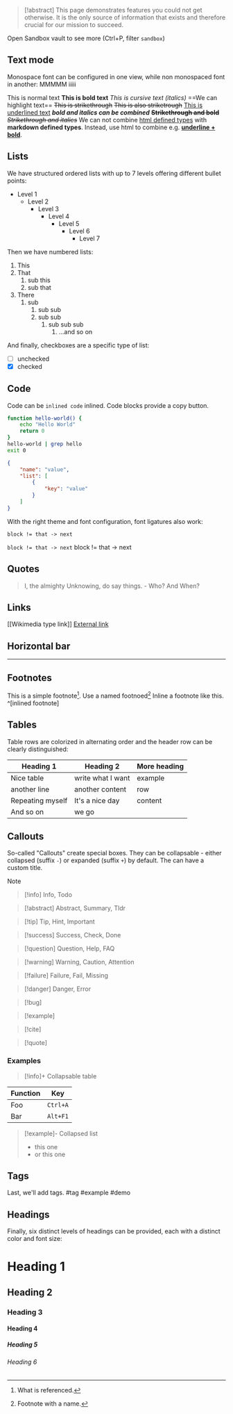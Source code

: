 > [!abstract]
> This page demonstrates features you could not get otherwise. It is the only source of information that exists and therefore crucial for our mission to succeed.

Open Sandbox vault to see more (Ctrl+P, filter `sandbox`)

## Text mode

Monospace font can be configured in one view, while non monospaced font in another:
MMMMM
iiiii

This is normal text
**This is bold text**
*This is cursive text (italics)*
==We can highlight text==
~~This is strikethrough~~
<s>This is also striketrough</s>
<u>This is underlined text</u>
***bold and italics can be combined***
~~**Strikethrough and bold**~~
~~*Strikethrough and italics*~~
We can not combine <u>html defined types</u> with **markdown defined types**. Instead, use html to combine e.g. <u><b>underline + bold</b></u>.
## Lists
We have structured ordered lists with up to 7 levels offering different bullet points:
* Level 1
    * Level 2
        * Level 3
            * Level 4
                * Level 5
                    * Level 6
                        * Level 7

Then we have numbered lists:
1. This
2. That
    1. sub this
    2. sub that
3. There
    1. sub
        1. sub sub
        2. sub sub
            1. sub sub sub
                1. ...and so on

And finally, checkboxes are a specific type of list:
* [ ] unchecked
* [x] checked
## Code
Code can be `inlined code` inlined.
Code blocks provide a copy button.
```Bash
function hello-world() {
    echo "Hello World"
    return 0
}
hello-world | grep hello
exit 0
```
```json
{
    "name": "value",
    "list": [
        {
            "key": "value"
        }
    ]
}
```

With the right theme and font configuration, font ligatures also work:
```
block != that -> next
```
`block != that -> next`
block != that -> next

## Quotes
> I, the almighty Unknowing, do say things.
> \- Who? And When?
## Links
[[Wikimedia type link]]
[External link](https://example.com)
## Horizontal bar
---
## Footnotes
This is a simple footnote[^1].
Use a named footnoed[^named]
Inline a footnote like this. ^[inlined footnote]
## Tables
Table rows are colorized in alternating order and the header row can be clearly distinguished:

| Heading 1        | Heading 2         | More heading |
| ---------------- | ----------------- | ------------ |
| Nice table       | write what I want | example      |
| another line     | another content   | row          |
| Repeating myself | It's a nice day   | content      |
| And so on        | we go             |              |
## Callouts
So-called "Callouts" create special boxes. They can be collapsable - either collapsed (suffix `-`) or expanded (suffix `+`) by default. The can have a custom title.
> [!note]

> [!info] Info, Todo

> [!abstract] Abstract, Summary, Tldr

> [!tip] Tip, Hint, Important

> [!success] Success, Check, Done

> [!question] Question, Help, FAQ

> [!warning] Warning, Caution, Attention

> [!failure] Failure, Fail, Missing

> [!danger] Danger, Error

> [!bug]

> [!example]

> [!cite]

> [!quote]

### Examples
> [!info]+ Collapsable table
> 
| Function | Key |
| ---- | ---- |
| Foo | `Ctrl+A` |
| Bar | `Alt+F1` |

> [!example]- Collapsed list
> * this one
> * or this one

## Tags
Last, we'll add tags.
#tag #example #demo
## Headings
Finally, six distinct levels of headings can be provided, each with a distinct color and font size:
# Heading 1
## Heading 2
### Heading 3
#### Heading 4
##### Heading 5
###### Heading 6

[^1]: What is referenced.
[^named]: Footnote with a name.
